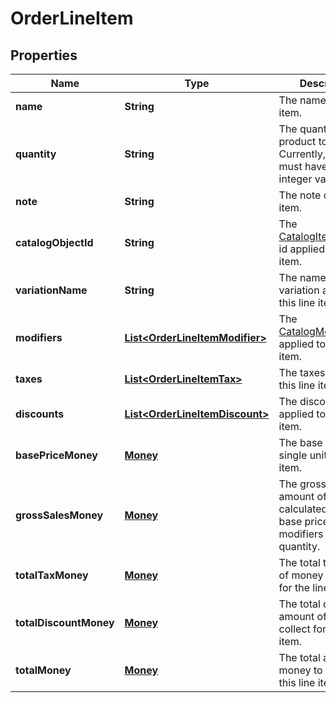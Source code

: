 
# OrderLineItem

## Properties
Name | Type | Description | Notes
------------ | ------------- | ------------- | -------------
**name** | **String** | The name of the line item. |  [optional]
**quantity** | **String** | The quantity of the product to purchase. Currently, this string must have an integer value. |  [optional]
**note** | **String** | The note of the line item. |  [optional]
**catalogObjectId** | **String** | The [CatalogItemVariation](#type-catalogitemvariation) id applied to this line item. |  [optional]
**variationName** | **String** | The name of the variation applied to this line item. |  [optional]
**modifiers** | [**List&lt;OrderLineItemModifier&gt;**](OrderLineItemModifier.md) | The [CatalogModifier](#type-catalogmodifier)s applied to this line item. |  [optional]
**taxes** | [**List&lt;OrderLineItemTax&gt;**](OrderLineItemTax.md) | The taxes applied to this line item. |  [optional]
**discounts** | [**List&lt;OrderLineItemDiscount&gt;**](OrderLineItemDiscount.md) | The discounts applied to this line item. |  [optional]
**basePriceMoney** | [**Money**](Money.md) | The base price for a single unit of the line item. |  [optional]
**grossSalesMoney** | [**Money**](Money.md) | The gross sales amount of money calculated as (item base price + modifiers price) * quantity. |  [optional]
**totalTaxMoney** | [**Money**](Money.md) | The total tax amount of money to collect for the line item. |  [optional]
**totalDiscountMoney** | [**Money**](Money.md) | The total discount amount of money to collect for the line item. |  [optional]
**totalMoney** | [**Money**](Money.md) | The total amount of money to collect for this line item. |  [optional]



